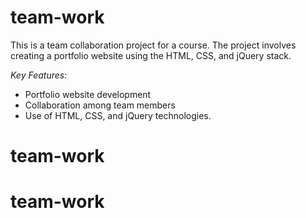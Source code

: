 # team-work
This is a team collaboration project for a course. The project involves creating a portfolio website using the HTML, CSS, and jQuery stack. 
 
*Key Features:*  
- Portfolio website development 
- Collaboration among team members 
- Use of HTML, CSS, and jQuery technologies.
# team-work
# team-work
